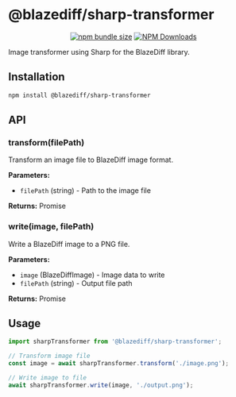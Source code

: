 # @blazediff/sharp-transformer

<div align="center">

[![npm bundle size](https://img.shields.io/bundlephobia/min/%40blazediff%2Fsharp-transformer)](https://www.npmjs.com/package/@blazediff/sharp-transformer)
[![NPM Downloads](https://img.shields.io/npm/dy/%40blazediff%2Fsharp-transformer)](https://www.npmjs.com/package/@blazediff/sharp-transformer)

</div>

Image transformer using Sharp for the BlazeDiff library.

## Installation

```bash
npm install @blazediff/sharp-transformer
```

## API

### transform(filePath)

Transform an image file to BlazeDiff image format.

**Parameters:**
- `filePath` (string) - Path to the image file

**Returns:** Promise<BlazeDiffImage>

### write(image, filePath)

Write a BlazeDiff image to a PNG file.

**Parameters:**
- `image` (BlazeDiffImage) - Image data to write
- `filePath` (string) - Output file path

**Returns:** Promise<void>

## Usage

```typescript
import sharpTransformer from '@blazediff/sharp-transformer';

// Transform image file
const image = await sharpTransformer.transform('./image.png');

// Write image to file
await sharpTransformer.write(image, './output.png');
```

